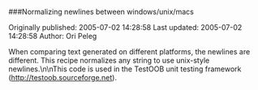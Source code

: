 ###Normalizing newlines between windows/unix/macs

Originally published: 2005-07-02 14:28:58
Last updated: 2005-07-02 14:28:58
Author: Ori Peleg

When comparing text generated on different platforms, the newlines are different. This recipe normalizes any string to use unix-style newlines.\n\nThis code is used in the TestOOB unit testing framework (http://testoob.sourceforge.net).